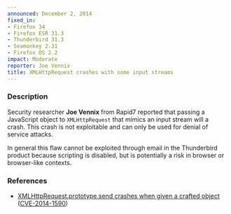 ```yaml
---
announced: December 2, 2014
fixed_in:
- Firefox 34
- Firefox ESR 31.3
- Thunderbird 31.3
- Seamonkey 2.31
- Firefox OS 2.2
impact: Moderate
reporter: Joe Vennix
title: XMLHttpRequest crashes with some input streams
---
```


<h3>Description</h3>

<p>Security researcher <strong>Joe Vennix</strong> from Rapid7 reported that passing a JavaScript object to <code>XMLHttpRequest</code> that mimics an input stream will a crash. This crash is not exploitable and can only be used for denial of service attacks.
</p>

<p class="note">In general this flaw cannot be exploited through email in the
Thunderbird product because scripting is disabled, but is potentially a risk in
browser or browser-like contexts.</p>

<h3>References</h3>

<ul>
  <li><a href="https://bugzilla.mozilla.org/show_bug.cgi?id=1087633">
       XMLHttpRequest.prototype.send crashes when given a crafted object</a>
(<a href="http://cve.mitre.org/cgi-bin/cvename.cgi?name=CVE-2014-1590"
class="ex-ref">CVE-2014-1590</a>)</li>
</ul>




